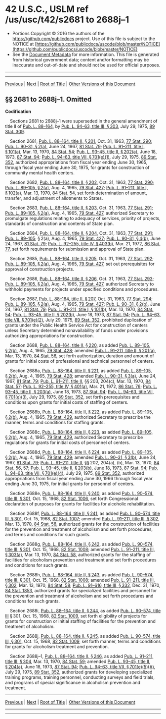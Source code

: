 ---
---

# 42 U.S.C., USLM ref /us/usc/t42/s2681 to 2688j–1

* Portions Copyright © 2016 the authors of the https://github.com/publicdocs project.
  Use of this file is subject to the NOTICE at [https://github.com/publicdocs/uscode/blob/master/NOTICE](https://github.com/publicdocs/uscode/blob/master/NOTICE)
* See the [Document Metadata](././../../../../..//README.md) for more information.
  This file is generated from historical government data; content and/or formatting may be inaccurate and out-of-date and should not be used for official purposes.

----------
----------

[Previous](./../../../../..//us/usc/t42/ch33/schIII/m__us_usc_t42_ch33_schIII.md) | [Next](./../../../../..//us/usc/t42/ch33/schIII/m__us_usc_t42_s2688j–2.md) | [Root of Title](./../../../../../) | [Other Versions of this Document](https://publicdocs.github.io/go/links?ns=uslm&ref=%2Fus%2Fusc%2Ft42%2Fs2681+to+2688j%E2%80%931)

## §§ 2681 to 2688j–1. Omitted

 __Codification__ 

    Sections 2681 to 2688j–1 were superseded in the general amendment of title II of [Pub. L. 88–164][/us/pl/88/164], by [Pub. L. 94–63, title III, § 303][/us/pl/94/63/s303], July 29, 1975, [89 Stat. 309][/us/stat/89/309].

    Section 2681, [Pub. L. 88–164, title II, § 201][/us/pl/88/164/s201], Oct. 31, 1963, [77 Stat. 290][/us/stat/77/290]; [Pub. L. 90–31, § 2(a)][/us/pl/90/31/s2/a], June 24, 1967, [81 Stat. 79][/us/stat/81/79]; [Pub. L. 91–211, title I, § 101(a)][/us/pl/91/211/s101/a], Mar. 13, 1970, [84 Stat. 54][/us/stat/84/54]; [Pub. L. 93–45, title II, § 202(a)][/us/pl/93/45/s202/a], June 18, 1973, [87 Stat. 94][/us/stat/87/94]; [Pub. L. 94–63, title VII, § 701(e)(1)][/us/pl/94/63/s701/e/1], July 29, 1975, [89 Stat. 352][/us/stat/89/352], authorized appropriations from fiscal year ending June 30, 1965, through fiscal year ending June 30, 1975, for grants for construction of community mental health centers.

    Section 2682, [Pub. L. 88–164, title II, § 202][/us/pl/88/164/s202], Oct. 31, 1963, [77 Stat. 290][/us/stat/77/290]; [Pub. L. 89–105, § 2(a)][/us/pl/89/105/s2/a], Aug. 4, 1965, [79 Stat. 427][/us/stat/79/427]; [Pub. L. 91–211, title I, § 102(a)][/us/pl/91/211/s102/a], Mar. 13, 1970, [84 Stat. 54][/us/stat/84/54], set forth determination of amount, transfer, and adjustment of allotments to States.

    Section 2683, [Pub. L. 88–164, title II, § 203][/us/pl/88/164/s203], Oct. 31, 1963, [77 Stat. 291][/us/stat/77/291]; [Pub. L. 89–105, § 2(a)][/us/pl/89/105/s2/a], Aug. 4, 1965, [79 Stat. 427][/us/stat/79/427], authorized Secretary to promulgate regulations relating to adequacy of services, priority of projects, standards of construction and contents of State plan.

    Section 2684, [Pub. L. 88–164, title II, § 204][/us/pl/88/164/s204], Oct. 31, 1963, [77 Stat. 291][/us/stat/77/291]; [Pub. L. 89–105][/us/pl/89/105]; § 2(a), Aug. 4, 1965, [79 Stat. 427][/us/stat/79/427]; [Pub. L. 90–31, § 4(b)][/us/pl/90/31/s4/b], June 24, 1967, [81 Stat. 79][/us/stat/81/79]; [Pub. L. 92–255, title IV, § 403(b)][/us/pl/92/255/s403/b], Mar. 21, 1972, [86 Stat. 77][/us/stat/86/77], set forth requirements for submission and approval of State plan.

    Section 2685, [Pub. L. 88–164, title II, § 205][/us/pl/88/164/s205], Oct. 31, 1963, [77 Stat. 292][/us/stat/77/292]; [Pub. L. 89–105, § 2(a)][/us/pl/89/105/s2/a], Aug. 4, 1965, [79 Stat. 427][/us/stat/79/427], set out prerequisites for approval of construction projects.

    Section 2686, [Pub. L. 88–164, title II, § 206][/us/pl/88/164/s206], Oct. 31, 1963, [77 Stat. 293][/us/stat/77/293]; [Pub. L. 89–105, § 2(a)][/us/pl/89/105/s2/a], Aug. 4, 1965, [79 Stat. 427][/us/stat/79/427], authorized Secretary to withhold payments for projects under specified conditions and procedures.

    Section 2687, [Pub. L. 88–164, title II, § 207][/us/pl/88/164/s207], Oct. 31, 1963, [77 Stat. 294][/us/stat/77/294]; [Pub. L. 89–105, § 2(a)][/us/pl/89/105/s2/a], Aug. 4, 1965, [79 Stat. 427][/us/stat/79/427]; [Pub. L. 90–31, § 2(b)][/us/pl/90/31/s2/b], June 24, 1967, [81 Stat. 79][/us/stat/81/79]; [Pub. L. 91–211, title I, § 101(b)][/us/pl/91/211/s101/b], Mar. 13, 1970, [84 Stat. 54][/us/stat/84/54]; [Pub. L. 93–45, title II, § 202(b)][/us/pl/93/45/s202/b], June 18, 1973, [87 Stat. 94][/us/stat/87/94]; [Pub. L. 94–63, title VII, § 701(e)(2)][/us/pl/94/63/s701/e/2], July 29, 1975, [89 Stat. 352][/us/stat/89/352], prohibited duplication of grants under the Public Health Service Act for construction of centers unless Secretary determined nonavailability of funds under provisions authorizing appropriations for construction.

    Section 2688, [Pub. L. 88–164, title II, § 220][/us/pl/88/164/s220], as added [Pub. L. 89–105, § 2(b)][/us/pl/89/105/s2/b], Aug. 4, 1965, [79 Stat. 428][/us/stat/79/428]; amended [Pub. L. 91–211, title II, § 201(a)][/us/pl/91/211/s201/a], Mar. 13, 1970, [84 Stat. 56][/us/stat/84/56], set forth authorization, duration and amount of grants for initial costs of professional and technical personnel of centers.

    Section 2688a, [Pub. L. 88–164, title II, § 221][/us/pl/88/164/s221], as added [Pub. L. 89–105, § 2(b)][/us/pl/89/105/s2/b], Aug. 4, 1965, [79 Stat. 428][/us/stat/79/428]; amended [Pub. L. 90–31, § 3(a)][/us/pl/90/31/s3/a], June 24, 1967, [81 Stat. 79][/us/stat/81/79]; [Pub. L. 91–211, title II][/us/pl/91/211], §§ 203, 204(c), Mar. 13, 1970, [84 Stat. 57][/us/stat/84/57]; [Pub. L. 92–255, title IV, § 401(a)][/us/pl/92/255/s401/a], Mar. 21, 1972, [86 Stat. 76][/us/stat/86/76]; [Pub. L. 93–45, title II, § 203(a)][/us/pl/93/45/s203/a], June 18, 1973, [87 Stat. 94][/us/stat/87/94]; [Pub. L. 94–63, title VII, § 701(e)(3)][/us/pl/94/63/s701/e/3], July 29, 1975, [89 Stat. 352][/us/stat/89/352], set forth prerequisites and conditions upon grants for initial costs of staffing of centers.

    Section 2688b, [Pub. L. 88–164, title II, § 222][/us/pl/88/164/s222], as added [Pub. L. 89–105, § 2(b)][/us/pl/89/105/s2/b], Aug. 4, 1965, [79 Stat. 429][/us/stat/79/429], authorized Secretary to prescribe the manner, terms and conditions for staffing grants.

    Section 2688c, [Pub. L. 88–164, title II, § 223][/us/pl/88/164/s223], as added [Pub. L. 89–105, § 2(b)][/us/pl/89/105/s2/b], Aug. 4, 1965, [79 Stat. 429][/us/stat/79/429], authorized Secretary to prescribe regulations for grants for initial costs of personnel of centers.

    Section 2688d, [Pub. L. 88–164, title II, § 224][/us/pl/88/164/s224], as added [Pub. L. 89–105, § 2(b)][/us/pl/89/105/s2/b], Aug. 4, 1965, [79 Stat. 429][/us/stat/79/429]; amended [Pub. L. 90–31, § 3(b)][/us/pl/90/31/s3/b], June 24, 1967, [81 Stat. 79][/us/stat/81/79]; [Pub. L. 91–211, title II][/us/pl/91/211], §§ 202, 204(a), (b), Mar. 13, 1970, [84 Stat. 56][/us/stat/84/56], 57; [Pub. L. 93–45, title II, § 203(b)][/us/pl/93/45/s203/b], June 18, 1973, [87 Stat. 94][/us/stat/87/94]; [Pub. L. 94–63, title VII, § 701(e)(4)][/us/pl/94/63/s701/e/4], July 29, 1975, [89 Stat. 352][/us/stat/89/352], authorized appropriations from fiscal year ending June 30, 1966 through fiscal year ending June 30, 1975, for initial grants for personnel of centers.

    Section 2688e, [Pub. L. 88–164, title II, § 240][/us/pl/88/164/s240], as added [Pub. L. 90–574, title III, § 301][/us/pl/90/574/s301], Oct. 15, 1968, [82 Stat. 1006][/us/stat/82/1006], set forth Congressional declaration of purposes for grants for facilities for alcoholic rehabilitation.

    Section 2688f, [Pub. L. 88–164, title II, § 241][/us/pl/88/164/s241], as added [Pub. L. 90–574, title III, § 301][/us/pl/90/574/s301], Oct. 15, 1968, [82 Stat. 1007][/us/stat/82/1007]; amended [Pub. L. 91–211, title III, § 302][/us/pl/91/211/s302], Mar. 13, 1970, [84 Stat. 58][/us/stat/84/58], authorized grants for the construction of facilities for the prevention and treatment of alcoholism and set forth procedures, and terms and conditions for such grants.

    Section 2688g, [Pub. L. 88–164, title II, § 242][/us/pl/88/164/s242], as added [Pub. L. 90–574, title III, § 301][/us/pl/90/574/s301], Oct. 15, 1968, [82 Stat. 1008][/us/stat/82/1008]; amended [Pub. L. 91–211, title III, § 303(a)][/us/pl/91/211/s303/a], Mar. 13, 1970, [84 Stat. 58][/us/stat/84/58], authorized grants for the staffing of facilities for alcoholism prevention and treatment and set forth procedures and conditions for such grants.

    Section 2688h, [Pub. L. 88–164, title II, § 243][/us/pl/88/164/s243], as added [Pub. L. 90–574, title III, § 301][/us/pl/90/574/s301], Oct. 15, 1968, [82 Stat. 1008][/us/stat/82/1008]; amended [Pub. L. 91–211, title III, § 302][/us/pl/91/211/s302], Mar. 13, 1970, [84 Stat. 58][/us/stat/84/58]; [Pub. L. 91–616, title III, § 332][/us/pl/91/616/s332], Dec. 31, 1970, [84 Stat. 1853][/us/stat/84/1853], authorized grants for specialized facilities and personnel for the prevention and treatment of alcoholism and set forth procedures and conditions for such grants.

    Section 2688i, [Pub. L. 88–164, title II, § 244][/us/pl/88/164/s244], as added [Pub. L. 90–574, title III][/us/pl/90/574] § 301, Oct. 15, 1968, [82 Stat. 1009][/us/stat/82/1009], set forth eligibility of projects for grants for construction or initial staffing of facilities for the prevention and treatment of alcoholism.

    Section 2688j, [Pub. L. 88–164, title II, § 245][/us/pl/88/164/s245], as added [Pub. L. 90–574, title III, § 301][/us/pl/90/574/s301], Oct. 15, 1968, [82 Stat. 1009][/us/stat/82/1009], set forth manner, terms and conditions for grants for alcoholism treatment and prevention.

    Section 2688j–1, [Pub. L. 88–164, title II, § 246][/us/pl/88/164/s246], as added [Pub. L. 91–211, title III, § 304][/us/pl/91/211/s304], Mar. 13, 1970, [84 Stat. 59][/us/stat/84/59]; amended [Pub. L. 93–45, title II, § 204(a)][/us/pl/93/45/s204/a], June 18, 1973, [87 Stat. 94][/us/stat/87/94]; [Pub. L. 94–63, title VII, § 701(e)(5)(A)][/us/pl/94/63/s701/e/5/A], July 29, 1975, [89 Stat. 352][/us/stat/89/352], authorized grants for developing specialized training programs, training personnel, conducting surveys and field trials, and programs of special significance in alcoholism prevention and treatment.

----------

[Previous](./../../../../..//us/usc/t42/ch33/schIII/m__us_usc_t42_ch33_schIII.md) | [Next](./../../../../..//us/usc/t42/ch33/schIII/m__us_usc_t42_s2688j–2.md) | [Root of Title](./../../../../../) | [Other Versions of this Document](https://publicdocs.github.io/go/links?ns=uslm&ref=%2Fus%2Fusc%2Ft42%2Fs2681+to+2688j%E2%80%931)

----------
----------

[/us/pl/88/164]: https://publicdocs.github.io/go/links?ns=uslm&ref=%2Fus%2Fpl%2F88%2F164
[/us/pl/94/63/s303]: https://publicdocs.github.io/go/links?ns=uslm&ref=%2Fus%2Fpl%2F94%2F63%2Fs303
[/us/stat/89/309]: https://publicdocs.github.io/go/links?ns=uslm&ref=%2Fus%2Fstat%2F89%2F309
[/us/pl/88/164/s201]: https://publicdocs.github.io/go/links?ns=uslm&ref=%2Fus%2Fpl%2F88%2F164%2Fs201
[/us/stat/77/290]: https://publicdocs.github.io/go/links?ns=uslm&ref=%2Fus%2Fstat%2F77%2F290
[/us/pl/90/31/s2/a]: https://publicdocs.github.io/go/links?ns=uslm&ref=%2Fus%2Fpl%2F90%2F31%2Fs2%2Fa
[/us/stat/81/79]: https://publicdocs.github.io/go/links?ns=uslm&ref=%2Fus%2Fstat%2F81%2F79
[/us/pl/91/211/s101/a]: https://publicdocs.github.io/go/links?ns=uslm&ref=%2Fus%2Fpl%2F91%2F211%2Fs101%2Fa
[/us/stat/84/54]: https://publicdocs.github.io/go/links?ns=uslm&ref=%2Fus%2Fstat%2F84%2F54
[/us/pl/93/45/s202/a]: https://publicdocs.github.io/go/links?ns=uslm&ref=%2Fus%2Fpl%2F93%2F45%2Fs202%2Fa
[/us/stat/87/94]: https://publicdocs.github.io/go/links?ns=uslm&ref=%2Fus%2Fstat%2F87%2F94
[/us/pl/94/63/s701/e/1]: https://publicdocs.github.io/go/links?ns=uslm&ref=%2Fus%2Fpl%2F94%2F63%2Fs701%2Fe%2F1
[/us/stat/89/352]: https://publicdocs.github.io/go/links?ns=uslm&ref=%2Fus%2Fstat%2F89%2F352
[/us/pl/88/164/s202]: https://publicdocs.github.io/go/links?ns=uslm&ref=%2Fus%2Fpl%2F88%2F164%2Fs202
[/us/stat/77/290]: https://publicdocs.github.io/go/links?ns=uslm&ref=%2Fus%2Fstat%2F77%2F290
[/us/pl/89/105/s2/a]: https://publicdocs.github.io/go/links?ns=uslm&ref=%2Fus%2Fpl%2F89%2F105%2Fs2%2Fa
[/us/stat/79/427]: https://publicdocs.github.io/go/links?ns=uslm&ref=%2Fus%2Fstat%2F79%2F427
[/us/pl/91/211/s102/a]: https://publicdocs.github.io/go/links?ns=uslm&ref=%2Fus%2Fpl%2F91%2F211%2Fs102%2Fa
[/us/stat/84/54]: https://publicdocs.github.io/go/links?ns=uslm&ref=%2Fus%2Fstat%2F84%2F54
[/us/pl/88/164/s203]: https://publicdocs.github.io/go/links?ns=uslm&ref=%2Fus%2Fpl%2F88%2F164%2Fs203
[/us/stat/77/291]: https://publicdocs.github.io/go/links?ns=uslm&ref=%2Fus%2Fstat%2F77%2F291
[/us/pl/89/105/s2/a]: https://publicdocs.github.io/go/links?ns=uslm&ref=%2Fus%2Fpl%2F89%2F105%2Fs2%2Fa
[/us/stat/79/427]: https://publicdocs.github.io/go/links?ns=uslm&ref=%2Fus%2Fstat%2F79%2F427
[/us/pl/88/164/s204]: https://publicdocs.github.io/go/links?ns=uslm&ref=%2Fus%2Fpl%2F88%2F164%2Fs204
[/us/stat/77/291]: https://publicdocs.github.io/go/links?ns=uslm&ref=%2Fus%2Fstat%2F77%2F291
[/us/pl/89/105]: https://publicdocs.github.io/go/links?ns=uslm&ref=%2Fus%2Fpl%2F89%2F105
[/us/stat/79/427]: https://publicdocs.github.io/go/links?ns=uslm&ref=%2Fus%2Fstat%2F79%2F427
[/us/pl/90/31/s4/b]: https://publicdocs.github.io/go/links?ns=uslm&ref=%2Fus%2Fpl%2F90%2F31%2Fs4%2Fb
[/us/stat/81/79]: https://publicdocs.github.io/go/links?ns=uslm&ref=%2Fus%2Fstat%2F81%2F79
[/us/pl/92/255/s403/b]: https://publicdocs.github.io/go/links?ns=uslm&ref=%2Fus%2Fpl%2F92%2F255%2Fs403%2Fb
[/us/stat/86/77]: https://publicdocs.github.io/go/links?ns=uslm&ref=%2Fus%2Fstat%2F86%2F77
[/us/pl/88/164/s205]: https://publicdocs.github.io/go/links?ns=uslm&ref=%2Fus%2Fpl%2F88%2F164%2Fs205
[/us/stat/77/292]: https://publicdocs.github.io/go/links?ns=uslm&ref=%2Fus%2Fstat%2F77%2F292
[/us/pl/89/105/s2/a]: https://publicdocs.github.io/go/links?ns=uslm&ref=%2Fus%2Fpl%2F89%2F105%2Fs2%2Fa
[/us/stat/79/427]: https://publicdocs.github.io/go/links?ns=uslm&ref=%2Fus%2Fstat%2F79%2F427
[/us/pl/88/164/s206]: https://publicdocs.github.io/go/links?ns=uslm&ref=%2Fus%2Fpl%2F88%2F164%2Fs206
[/us/stat/77/293]: https://publicdocs.github.io/go/links?ns=uslm&ref=%2Fus%2Fstat%2F77%2F293
[/us/pl/89/105/s2/a]: https://publicdocs.github.io/go/links?ns=uslm&ref=%2Fus%2Fpl%2F89%2F105%2Fs2%2Fa
[/us/stat/79/427]: https://publicdocs.github.io/go/links?ns=uslm&ref=%2Fus%2Fstat%2F79%2F427
[/us/pl/88/164/s207]: https://publicdocs.github.io/go/links?ns=uslm&ref=%2Fus%2Fpl%2F88%2F164%2Fs207
[/us/stat/77/294]: https://publicdocs.github.io/go/links?ns=uslm&ref=%2Fus%2Fstat%2F77%2F294
[/us/pl/89/105/s2/a]: https://publicdocs.github.io/go/links?ns=uslm&ref=%2Fus%2Fpl%2F89%2F105%2Fs2%2Fa
[/us/stat/79/427]: https://publicdocs.github.io/go/links?ns=uslm&ref=%2Fus%2Fstat%2F79%2F427
[/us/pl/90/31/s2/b]: https://publicdocs.github.io/go/links?ns=uslm&ref=%2Fus%2Fpl%2F90%2F31%2Fs2%2Fb
[/us/stat/81/79]: https://publicdocs.github.io/go/links?ns=uslm&ref=%2Fus%2Fstat%2F81%2F79
[/us/pl/91/211/s101/b]: https://publicdocs.github.io/go/links?ns=uslm&ref=%2Fus%2Fpl%2F91%2F211%2Fs101%2Fb
[/us/stat/84/54]: https://publicdocs.github.io/go/links?ns=uslm&ref=%2Fus%2Fstat%2F84%2F54
[/us/pl/93/45/s202/b]: https://publicdocs.github.io/go/links?ns=uslm&ref=%2Fus%2Fpl%2F93%2F45%2Fs202%2Fb
[/us/stat/87/94]: https://publicdocs.github.io/go/links?ns=uslm&ref=%2Fus%2Fstat%2F87%2F94
[/us/pl/94/63/s701/e/2]: https://publicdocs.github.io/go/links?ns=uslm&ref=%2Fus%2Fpl%2F94%2F63%2Fs701%2Fe%2F2
[/us/stat/89/352]: https://publicdocs.github.io/go/links?ns=uslm&ref=%2Fus%2Fstat%2F89%2F352
[/us/pl/88/164/s220]: https://publicdocs.github.io/go/links?ns=uslm&ref=%2Fus%2Fpl%2F88%2F164%2Fs220
[/us/pl/89/105/s2/b]: https://publicdocs.github.io/go/links?ns=uslm&ref=%2Fus%2Fpl%2F89%2F105%2Fs2%2Fb
[/us/stat/79/428]: https://publicdocs.github.io/go/links?ns=uslm&ref=%2Fus%2Fstat%2F79%2F428
[/us/pl/91/211/s201/a]: https://publicdocs.github.io/go/links?ns=uslm&ref=%2Fus%2Fpl%2F91%2F211%2Fs201%2Fa
[/us/stat/84/56]: https://publicdocs.github.io/go/links?ns=uslm&ref=%2Fus%2Fstat%2F84%2F56
[/us/pl/88/164/s221]: https://publicdocs.github.io/go/links?ns=uslm&ref=%2Fus%2Fpl%2F88%2F164%2Fs221
[/us/pl/89/105/s2/b]: https://publicdocs.github.io/go/links?ns=uslm&ref=%2Fus%2Fpl%2F89%2F105%2Fs2%2Fb
[/us/stat/79/428]: https://publicdocs.github.io/go/links?ns=uslm&ref=%2Fus%2Fstat%2F79%2F428
[/us/pl/90/31/s3/a]: https://publicdocs.github.io/go/links?ns=uslm&ref=%2Fus%2Fpl%2F90%2F31%2Fs3%2Fa
[/us/stat/81/79]: https://publicdocs.github.io/go/links?ns=uslm&ref=%2Fus%2Fstat%2F81%2F79
[/us/pl/91/211]: https://publicdocs.github.io/go/links?ns=uslm&ref=%2Fus%2Fpl%2F91%2F211
[/us/stat/84/57]: https://publicdocs.github.io/go/links?ns=uslm&ref=%2Fus%2Fstat%2F84%2F57
[/us/pl/92/255/s401/a]: https://publicdocs.github.io/go/links?ns=uslm&ref=%2Fus%2Fpl%2F92%2F255%2Fs401%2Fa
[/us/stat/86/76]: https://publicdocs.github.io/go/links?ns=uslm&ref=%2Fus%2Fstat%2F86%2F76
[/us/pl/93/45/s203/a]: https://publicdocs.github.io/go/links?ns=uslm&ref=%2Fus%2Fpl%2F93%2F45%2Fs203%2Fa
[/us/stat/87/94]: https://publicdocs.github.io/go/links?ns=uslm&ref=%2Fus%2Fstat%2F87%2F94
[/us/pl/94/63/s701/e/3]: https://publicdocs.github.io/go/links?ns=uslm&ref=%2Fus%2Fpl%2F94%2F63%2Fs701%2Fe%2F3
[/us/stat/89/352]: https://publicdocs.github.io/go/links?ns=uslm&ref=%2Fus%2Fstat%2F89%2F352
[/us/pl/88/164/s222]: https://publicdocs.github.io/go/links?ns=uslm&ref=%2Fus%2Fpl%2F88%2F164%2Fs222
[/us/pl/89/105/s2/b]: https://publicdocs.github.io/go/links?ns=uslm&ref=%2Fus%2Fpl%2F89%2F105%2Fs2%2Fb
[/us/stat/79/429]: https://publicdocs.github.io/go/links?ns=uslm&ref=%2Fus%2Fstat%2F79%2F429
[/us/pl/88/164/s223]: https://publicdocs.github.io/go/links?ns=uslm&ref=%2Fus%2Fpl%2F88%2F164%2Fs223
[/us/pl/89/105/s2/b]: https://publicdocs.github.io/go/links?ns=uslm&ref=%2Fus%2Fpl%2F89%2F105%2Fs2%2Fb
[/us/stat/79/429]: https://publicdocs.github.io/go/links?ns=uslm&ref=%2Fus%2Fstat%2F79%2F429
[/us/pl/88/164/s224]: https://publicdocs.github.io/go/links?ns=uslm&ref=%2Fus%2Fpl%2F88%2F164%2Fs224
[/us/pl/89/105/s2/b]: https://publicdocs.github.io/go/links?ns=uslm&ref=%2Fus%2Fpl%2F89%2F105%2Fs2%2Fb
[/us/stat/79/429]: https://publicdocs.github.io/go/links?ns=uslm&ref=%2Fus%2Fstat%2F79%2F429
[/us/pl/90/31/s3/b]: https://publicdocs.github.io/go/links?ns=uslm&ref=%2Fus%2Fpl%2F90%2F31%2Fs3%2Fb
[/us/stat/81/79]: https://publicdocs.github.io/go/links?ns=uslm&ref=%2Fus%2Fstat%2F81%2F79
[/us/pl/91/211]: https://publicdocs.github.io/go/links?ns=uslm&ref=%2Fus%2Fpl%2F91%2F211
[/us/stat/84/56]: https://publicdocs.github.io/go/links?ns=uslm&ref=%2Fus%2Fstat%2F84%2F56
[/us/pl/93/45/s203/b]: https://publicdocs.github.io/go/links?ns=uslm&ref=%2Fus%2Fpl%2F93%2F45%2Fs203%2Fb
[/us/stat/87/94]: https://publicdocs.github.io/go/links?ns=uslm&ref=%2Fus%2Fstat%2F87%2F94
[/us/pl/94/63/s701/e/4]: https://publicdocs.github.io/go/links?ns=uslm&ref=%2Fus%2Fpl%2F94%2F63%2Fs701%2Fe%2F4
[/us/stat/89/352]: https://publicdocs.github.io/go/links?ns=uslm&ref=%2Fus%2Fstat%2F89%2F352
[/us/pl/88/164/s240]: https://publicdocs.github.io/go/links?ns=uslm&ref=%2Fus%2Fpl%2F88%2F164%2Fs240
[/us/pl/90/574/s301]: https://publicdocs.github.io/go/links?ns=uslm&ref=%2Fus%2Fpl%2F90%2F574%2Fs301
[/us/stat/82/1006]: https://publicdocs.github.io/go/links?ns=uslm&ref=%2Fus%2Fstat%2F82%2F1006
[/us/pl/88/164/s241]: https://publicdocs.github.io/go/links?ns=uslm&ref=%2Fus%2Fpl%2F88%2F164%2Fs241
[/us/pl/90/574/s301]: https://publicdocs.github.io/go/links?ns=uslm&ref=%2Fus%2Fpl%2F90%2F574%2Fs301
[/us/stat/82/1007]: https://publicdocs.github.io/go/links?ns=uslm&ref=%2Fus%2Fstat%2F82%2F1007
[/us/pl/91/211/s302]: https://publicdocs.github.io/go/links?ns=uslm&ref=%2Fus%2Fpl%2F91%2F211%2Fs302
[/us/stat/84/58]: https://publicdocs.github.io/go/links?ns=uslm&ref=%2Fus%2Fstat%2F84%2F58
[/us/pl/88/164/s242]: https://publicdocs.github.io/go/links?ns=uslm&ref=%2Fus%2Fpl%2F88%2F164%2Fs242
[/us/pl/90/574/s301]: https://publicdocs.github.io/go/links?ns=uslm&ref=%2Fus%2Fpl%2F90%2F574%2Fs301
[/us/stat/82/1008]: https://publicdocs.github.io/go/links?ns=uslm&ref=%2Fus%2Fstat%2F82%2F1008
[/us/pl/91/211/s303/a]: https://publicdocs.github.io/go/links?ns=uslm&ref=%2Fus%2Fpl%2F91%2F211%2Fs303%2Fa
[/us/stat/84/58]: https://publicdocs.github.io/go/links?ns=uslm&ref=%2Fus%2Fstat%2F84%2F58
[/us/pl/88/164/s243]: https://publicdocs.github.io/go/links?ns=uslm&ref=%2Fus%2Fpl%2F88%2F164%2Fs243
[/us/pl/90/574/s301]: https://publicdocs.github.io/go/links?ns=uslm&ref=%2Fus%2Fpl%2F90%2F574%2Fs301
[/us/stat/82/1008]: https://publicdocs.github.io/go/links?ns=uslm&ref=%2Fus%2Fstat%2F82%2F1008
[/us/pl/91/211/s302]: https://publicdocs.github.io/go/links?ns=uslm&ref=%2Fus%2Fpl%2F91%2F211%2Fs302
[/us/stat/84/58]: https://publicdocs.github.io/go/links?ns=uslm&ref=%2Fus%2Fstat%2F84%2F58
[/us/pl/91/616/s332]: https://publicdocs.github.io/go/links?ns=uslm&ref=%2Fus%2Fpl%2F91%2F616%2Fs332
[/us/stat/84/1853]: https://publicdocs.github.io/go/links?ns=uslm&ref=%2Fus%2Fstat%2F84%2F1853
[/us/pl/88/164/s244]: https://publicdocs.github.io/go/links?ns=uslm&ref=%2Fus%2Fpl%2F88%2F164%2Fs244
[/us/pl/90/574]: https://publicdocs.github.io/go/links?ns=uslm&ref=%2Fus%2Fpl%2F90%2F574
[/us/stat/82/1009]: https://publicdocs.github.io/go/links?ns=uslm&ref=%2Fus%2Fstat%2F82%2F1009
[/us/pl/88/164/s245]: https://publicdocs.github.io/go/links?ns=uslm&ref=%2Fus%2Fpl%2F88%2F164%2Fs245
[/us/pl/90/574/s301]: https://publicdocs.github.io/go/links?ns=uslm&ref=%2Fus%2Fpl%2F90%2F574%2Fs301
[/us/stat/82/1009]: https://publicdocs.github.io/go/links?ns=uslm&ref=%2Fus%2Fstat%2F82%2F1009
[/us/pl/88/164/s246]: https://publicdocs.github.io/go/links?ns=uslm&ref=%2Fus%2Fpl%2F88%2F164%2Fs246
[/us/pl/91/211/s304]: https://publicdocs.github.io/go/links?ns=uslm&ref=%2Fus%2Fpl%2F91%2F211%2Fs304
[/us/stat/84/59]: https://publicdocs.github.io/go/links?ns=uslm&ref=%2Fus%2Fstat%2F84%2F59
[/us/pl/93/45/s204/a]: https://publicdocs.github.io/go/links?ns=uslm&ref=%2Fus%2Fpl%2F93%2F45%2Fs204%2Fa
[/us/stat/87/94]: https://publicdocs.github.io/go/links?ns=uslm&ref=%2Fus%2Fstat%2F87%2F94
[/us/pl/94/63/s701/e/5/A]: https://publicdocs.github.io/go/links?ns=uslm&ref=%2Fus%2Fpl%2F94%2F63%2Fs701%2Fe%2F5%2FA
[/us/stat/89/352]: https://publicdocs.github.io/go/links?ns=uslm&ref=%2Fus%2Fstat%2F89%2F352


